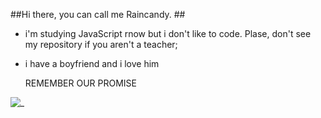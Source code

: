 ##Hi there, you can call me Raincandy. ##

- i'm studying JavaScript rnow but i don't like to code. Plase, don't see my repository if you aren't a teacher;
- i have a boyfriend and i love him


    REMEMBER OUR PROMISE

![_](https://media1.tenor.com/m/Pcnn6Wq5EHMAAAAd/hello-ariane.gif)
